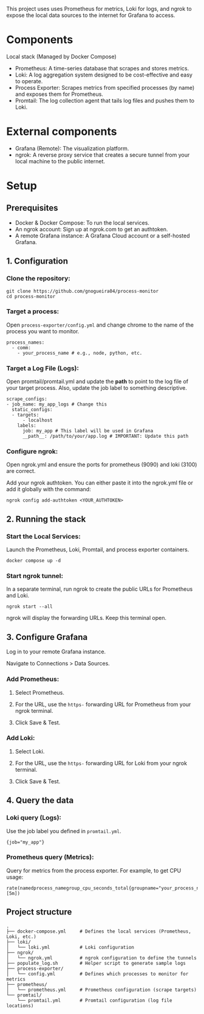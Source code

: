 This project uses uses Prometheus for metrics, Loki for logs, and ngrok to expose the local data sources to the internet for Grafana to access.

# Components

Local stack (Managed by Docker Compose)
- Prometheus: A time-series database that scrapes and stores metrics.
- Loki: A log aggregation system designed to be cost-effective and easy to operate.
- Process Exporter: Scrapes metrics from specified processes (by name) and exposes them for Prometheus.
- Promtail: The log collection agent that tails log files and pushes them to Loki.

# External components

- Grafana (Remote): The visualization platform.
- ngrok: A reverse proxy service that creates a secure tunnel from your local machine to the public internet.

# Setup

## Prerequisites
- Docker & Docker Compose: To run the local services.
- An ngrok account: Sign up at ngrok.com to get an authtoken.
- A remote Grafana instance: A Grafana Cloud account or a self-hosted Grafana.

## 1. Configuration
### Clone the repository:

```
git clone https://github.com/gnogueira04/process-monitor
cd process-monitor
```

### Target a process:
Open `process-exporter/config.yml` and change chrome to the name of the process you want to monitor.

```
process_names:
  - comm:
    - your_process_name # e.g., node, python, etc.
```

### Target a Log File (Logs):
Open promtail/promtail.yml and update the __path__ to point to the log file of your target process. Also, update the job label to something descriptive.

```
scrape_configs:
- job_name: my_app_logs # Change this
  static_configs:
  - targets:
      - localhost
    labels:
      job: my_app # This label will be used in Grafana
      __path__: /path/to/your/app.log # IMPORTANT: Update this path
```

### Configure ngrok:

Open ngrok.yml and ensure the ports for prometheus (9090) and loki (3100) are correct.

Add your ngrok authtoken. You can either paste it into the ngrok.yml file or add it globally with the command:

```
ngrok config add-authtoken <YOUR_AUTHTOKEN>
```

## 2. Running the stack
### Start the Local Services:
Launch the Prometheus, Loki, Promtail, and process exporter containers.

```
docker compose up -d
```

### Start ngrok tunnel:
In a separate terminal, run ngrok to create the public URLs for Prometheus and Loki.

```
ngrok start --all
```

ngrok will display the forwarding URLs. Keep this terminal open.

## 3. Configure Grafana
Log in to your remote Grafana instance.

Navigate to Connections > Data Sources.

### Add Prometheus:

1. Select Prometheus.

2. For the URL, use the `https-` forwarding URL for Prometheus from your ngrok terminal.

3. Click Save & Test.

### Add Loki:

1. Select Loki.

2. For the URL, use the `https-` forwarding URL for Loki from your ngrok terminal.

3. Click Save & Test.

## 4. Query the data

### Loki query (Logs):
Use the job label you defined in `promtail.yml`.

```
{job="my_app"}
```

### Prometheus query (Metrics):
Query for metrics from the process exporter. For example, to get CPU usage:

```
rate(namedprocess_namegroup_cpu_seconds_total{groupname="your_process_name"}[5m])
```

## Project structure
```
.
├── docker-compose.yml     # Defines the local services (Prometheus, Loki, etc.)
├── loki/
│   └── loki.yml           # Loki configuration
├── ngrok/
│   └── ngrok.yml          # ngrok configuration to define the tunnels
├── populate_log.sh        # Helper script to generate sample logs
├── process-exporter/
│   └── config.yml         # Defines which processes to monitor for metrics
├── prometheus/
│   └── prometheus.yml     # Prometheus configuration (scrape targets)
└── promtail/
    └── promtail.yml       # Promtail configuration (log file locations)
```
